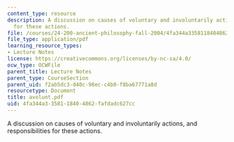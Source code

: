 ```yaml
---
content_type: resource
description: A discussion on causes of voluntary and involuntarily actions, and responsibilities
  for these actions.
file: /courses/24-200-ancient-philosophy-fall-2004/4fa344a3358118404862fafdadc627cc_avolunt.pdf
file_type: application/pdf
learning_resource_types:
- Lecture Notes
license: https://creativecommons.org/licenses/by-nc-sa/4.0/
ocw_type: OCWFile
parent_title: Lecture Notes
parent_type: CourseSection
parent_uid: f2ab5dc3-d40c-98ec-c4b0-f8ba67771a8d
resourcetype: Document
title: avolunt.pdf
uid: 4fa344a3-3581-1840-4862-fafdadc627cc
---
```

A discussion on causes of voluntary and involuntarily actions, and responsibilities for these actions.